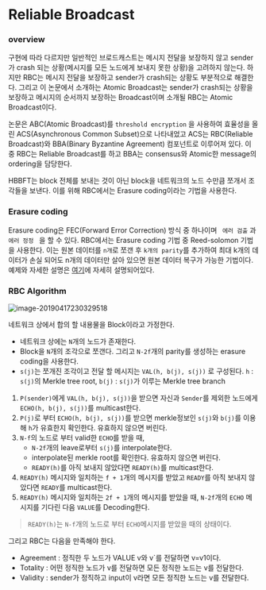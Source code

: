 # Reliable Broadcast



### overview

구현에 따라 다르지만 일반적인 브로드캐스트는 메시지 전달을 보장하지 않고 sender가 crash 되는 상황(메시지를 모든 노드에게 보내지 못한 상황)을 고려하지 않는다. 하지만 RBC는 메시지 전달을 보장하고 sender가 crash되는 상황도 부분적으로 해결한다. 그리고 이 논문에서 소개하는 Atomic Broadcast는 sender가 crash되는 상황을 보장하고 메시지의 순서까지 보장하는 Broadcast이며 소개될 RBC는 Atomic Broadcast이다.



논문은 ABC(Atomic Broadcast)를  `threshold encryption` 을 사용하여 효율성을 올린 ACS(Asynchronous Common Subset)으로 나타내었고 ACS는 RBC(Reliable Broadcast)와 BBA(Binary Byzantine Agreement) 컴포넌트로 이루어져 있다. 이 중 RBC는 Reliable Broadcast를 하고 BBA는 consensus와 Atomic한 message의 ordering을 담당한다.

HBBFT는 block 전체를 보내는 것이 아닌 block을 네트워크의 노드 수만큼 쪼개서 조각들을 보낸다. 이를 위해 RBC에서는 Erasure coding이라는 기법을 사용한다. 

### Erasure coding   

Erasure coding은 FEC(Forward Error Correction) 방식 중 하나이며 ` 에러 검출` 과 `에러 정정 ` 을 할 수 있다. RBC에서는 Erasure coding 기법 중 Reed-solomon 기법을 사용한다. 이는 원본 데이터를 `n개`로 쪼갠 후 `k개의 parity`를 추가하여 최대 k개의 데이터가 손실 되어도 n개의 데이터만 살아 있으면 원본 데이터 복구가 가능한 기법이다. 예제와 자세한 설명은 [여기](<https://www.backblaze.com/blog/reed-solomon/>)에 자세히 설명되어있다.



### RBC Algorithm

![image-20190417230329518](/Users/kim/DE-labtory/RBC.png)

네트워크 상에서 합의 할 내용물을 Block이라고 가정한다.

- 네트워크 상에는 `N`개의 노드가 존재한다.
- Block을 `N`개의 조각으로 쪼갠다. 그리고 `N-2f`개의 parity를 생성하는 erasure coding을 사용한다.
- `s(j)`는 쪼개진 조각이고 전달 할 메시지는 `VAL(h, b(j), s(j))` 로 구성된다. `h` : `s(j)`의 Merkle tree root, `b(j)` : `s(j)`가 이루는 Merkle tree branch

1. `P(sender)`에게 `VAL(h, b(j), s(j))`을 받으면 자신과 `Sender`를 제외한 노드에게 `ECHO(h, b(j), s(j))`를  multicast한다.
2. `P(j)`로 부터 `ECHO(h, b(j), s(j))`를 받으면 merkle정보인 `s(j)`와 `b(j)`를 이용해 `h`가 유효한지 확인한다. 유효하지 않으면 버린다.
3. `N-f`의 노드로 부터 valid한 `ECHO`를 받을 때,
   - `N-2f`개의 leave로부터  `s(j)`를 interpolate한다.
   - interpolate된 merkle root를 확인한다. 유효하지 않으면 버린다.
   - `READY(h)`를 아직 보내지 않았다면 `READY(h)`를 multicast한다.
4. `READY(h)` 메시지와 일치하는 `f + 1`개의 메시지를 받았고 `READY`를 아직 보내지 않았다면 `READY`를 multicast한다.
5. `READY(h)` 메시지와 일치하는 `2f + 1`개의 메시지를 받았을 때, `N-2f`개의 `ECHO` 메시지를 기다린 다음  `VALUE`를 Decoding한다.

> `READY(h)`는 `N-f`개의 노드로 부터 `ECHO`메시지를 받았을 때의 상태이다.

그리고 RBC는 다음을 만족해야 한다.

- Agreement : 정직한 두 노드가 VALUE v와 v`를 전달하면 v=v1이다.
- Totality : 어떤 정직한 노드가 v를 전달하면 모든 정직한 노드는 v를 전달한다.
- Validity : sender가 정직하고 input이 v라면 모든 정직한 노드는 v를 전달한다.